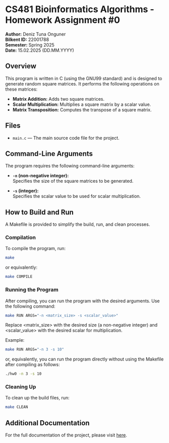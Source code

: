 # CS481 Bioinformatics Algorithms - Homework Assignment #0

**Author:** Deniz Tuna Onguner  
**Bilkent ID:** 22001788  
**Semester:** Spring 2025  
**Date:** 15.02.2025  (DD.MM.YYYY)

## Overview

This program is written in C (using the GNU99 standard) and is designed to generate random square matrices. It performs the following operations on these matrices:
- **Matrix Addition:** Adds two square matrices.
- **Scalar Multiplication:** Multiplies a square matrix by a scalar value.
- **Matrix Transposition:** Computes the transpose of a square matrix.

## Files

- `main.c` — The main source code file for the project.

## Command-Line Arguments

The program requires the following command-line arguments:

- **`-n` (non-negative integer):**  
  Specifies the size of the square matrices to be generated.

- **`-s` (integer):**  
  Specifies the scalar value to be used for scalar multiplication.

## How to Build and Run

A Makefile is provided to simplify the build, run, and clean processes.

### Compilation

To compile the program, run:
```bash
make
```
or equivalently:
```bash
make COMPILE
```

### Running the Program

After compiling, you can run the program with the desired arguments. Use the following command:
```bash
make RUN ARGS="-n <matrix_size> -s <scalar_value>"
```
Replace <matrix_size> with the desired size (a non-negative integer) and <scalar_value> with the desired scalar for multiplication.

Example:
```bash
make RUN ARGS="-n 3 -s 10"
```

or, equivalently, you can run the program directly without using the Makefile after compiling as follows:

```bash
./hw0 -n 3 -s 10
```

### Cleaning Up

To clean up the build files, run:
```bash
make CLEAN
```

## Additional Documentation
For the full documentation of the project, please visit [here](https://tuna-onguner.github.io/docs/cs481/hw0/index.html).
